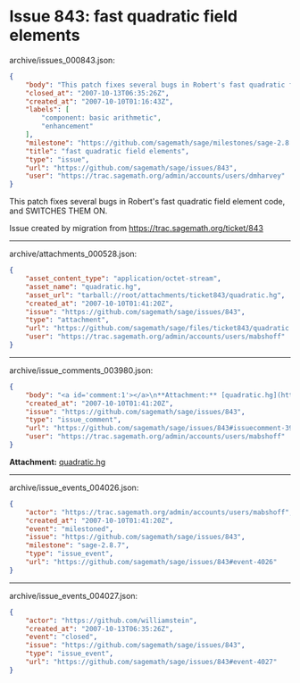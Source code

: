 # Issue 843: fast quadratic field elements

archive/issues_000843.json:
```json
{
    "body": "This patch fixes several bugs in Robert's fast quadratic field element code, and SWITCHES THEM ON.\n\n\nIssue created by migration from https://trac.sagemath.org/ticket/843\n\n",
    "closed_at": "2007-10-13T06:35:26Z",
    "created_at": "2007-10-10T01:16:43Z",
    "labels": [
        "component: basic arithmetic",
        "enhancement"
    ],
    "milestone": "https://github.com/sagemath/sage/milestones/sage-2.8.7",
    "title": "fast quadratic field elements",
    "type": "issue",
    "url": "https://github.com/sagemath/sage/issues/843",
    "user": "https://trac.sagemath.org/admin/accounts/users/dmharvey"
}
```
This patch fixes several bugs in Robert's fast quadratic field element code, and SWITCHES THEM ON.


Issue created by migration from https://trac.sagemath.org/ticket/843





---

archive/attachments_000528.json:
```json
{
    "asset_content_type": "application/octet-stream",
    "asset_name": "quadratic.hg",
    "asset_url": "tarball://root/attachments/ticket843/quadratic.hg",
    "created_at": "2007-10-10T01:41:20Z",
    "issue": "https://github.com/sagemath/sage/issues/843",
    "type": "attachment",
    "url": "https://github.com/sagemath/sage/files/ticket843/quadratic.hg",
    "user": "https://trac.sagemath.org/admin/accounts/users/mabshoff"
}
```



---

archive/issue_comments_003980.json:
```json
{
    "body": "<a id='comment:1'></a>\n**Attachment:** [quadratic.hg](https://github.com/sagemath/sage/files/ticket843/quadratic.hg)",
    "created_at": "2007-10-10T01:41:20Z",
    "issue": "https://github.com/sagemath/sage/issues/843",
    "type": "issue_comment",
    "url": "https://github.com/sagemath/sage/issues/843#issuecomment-3980",
    "user": "https://trac.sagemath.org/admin/accounts/users/mabshoff"
}
```

<a id='comment:1'></a>
**Attachment:** [quadratic.hg](https://github.com/sagemath/sage/files/ticket843/quadratic.hg)



---

archive/issue_events_004026.json:
```json
{
    "actor": "https://trac.sagemath.org/admin/accounts/users/mabshoff",
    "created_at": "2007-10-10T01:41:20Z",
    "event": "milestoned",
    "issue": "https://github.com/sagemath/sage/issues/843",
    "milestone": "sage-2.8.7",
    "type": "issue_event",
    "url": "https://github.com/sagemath/sage/issues/843#event-4026"
}
```



---

archive/issue_events_004027.json:
```json
{
    "actor": "https://github.com/williamstein",
    "created_at": "2007-10-13T06:35:26Z",
    "event": "closed",
    "issue": "https://github.com/sagemath/sage/issues/843",
    "type": "issue_event",
    "url": "https://github.com/sagemath/sage/issues/843#event-4027"
}
```

